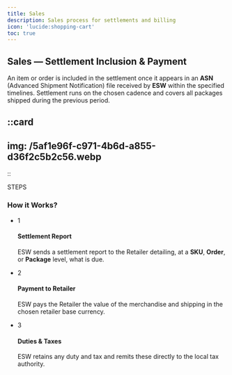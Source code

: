 ```yaml
---
title: Sales
description: Sales process for settlements and billing
icon: 'lucide:shopping-cart'
toc: true
---
```


## Sales — Settlement Inclusion & Payment

An item or order is included in the settlement once it appears in an **ASN** (Advanced Shipment Notification) file received by **ESW** within the specified timelines. Settlement runs on the chosen cadence and covers all packages shipped during the previous period.

::card
---
img: /5af1e96f-c971-4b6d-a855-d36f2c5b2c56.webp
---
::

<div class="max-w-screen-lg mx-auto px-4 sm:px-6 lg:px-8 flex flex-col justify-between">

  <div class="text-center">
    <p class="mt-4 text-sm leading-7 text-gray-500 dark:text-gray-400 font-regular">
      STEPS
    </p>
    <h3 class="text-3xl sm:text-5xl leading-normal font-extrabold tracking-tight text-gray-900 dark:text-white">
      How it <span class="text-indigo-600 dark:text-indigo-400">Works?</span>
    </h3>
  </div>

  <div class="mt-20">
    <ul class="md:grid md:grid-cols-3 md:col-gap-10 md:row-gap-10">

  <!-- Step 1 -->
  <li class="bg-gray-100 dark:bg-gray-800 p-5 pb-10 text-center rounded-lg">
        <div class="flex flex-col items-center">
          <div class="flex-shrink-0 relative top-0 -mt-16">
            <div
              class="flex items-center justify-center h-20 w-20 rounded-full bg-indigo-500 text-white border-4 border-white dark:border-gray-900 text-xl font-semibold">
              1
            </div>
          </div>
          <div class="mt-4">
            <h4 class="text-lg leading-6 font-semibold text-gray-900 dark:text-white">
              Settlement Report
            </h4>
            <p class="mt-2 text-base leading-6 text-gray-600 dark:text-gray-300">
              ESW sends a settlement report to the Retailer detailing, at a <strong>SKU</strong>, <strong>Order</strong>, or <strong>Package</strong> level, what is due.
            </p>
          </div>
        </div>
      </li>

  <!-- Step 2 -->
  <li class="bg-gray-100 dark:bg-gray-800 p-5 pb-10 text-center rounded-lg">
        <div class="flex flex-col items-center">
          <div class="flex-shrink-0 relative top-0 -mt-16">
            <div
              class="flex items-center justify-center h-20 w-20 rounded-full bg-indigo-500 text-white border-4 border-white dark:border-gray-900 text-xl font-semibold">
              2
            </div>
          </div>
          <div class="mt-4">
            <h4 class="text-lg leading-6 font-semibold text-gray-900 dark:text-white">
              Payment to Retailer
            </h4>
            <p class="mt-2 text-base leading-6 text-gray-600 dark:text-gray-300">
              ESW pays the Retailer the value of the merchandise and shipping in the chosen retailer base currency.
            </p>
          </div>
        </div>
      </li>

  <!-- Step 3 -->
  <li class="bg-gray-100 dark:bg-gray-800 p-5 pb-10 text-center rounded-lg">
        <div class="flex flex-col items-center">
          <div class="flex-shrink-0 relative top-0 -mt-16">
            <div
              class="flex items-center justify-center h-20 w-20 rounded-full bg-indigo-500 text-white border-4 border-white dark:border-gray-900 text-xl font-semibold">
              3
            </div>
          </div>
          <div class="mt-4">
            <h4 class="text-lg leading-6 font-semibold text-gray-900 dark:text-white">
              Duties & Taxes
            </h4>
            <p class="mt-2 text-base leading-6 text-gray-600 dark:text-gray-300">
              ESW retains any duty and tax and remits these directly to the local tax authority.
            </p>
          </div>
        </div>
      </li>

  </ul>
  </div>

</div>
